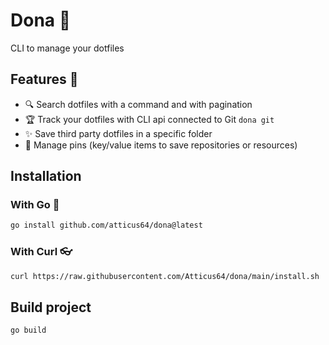 
# Dona 🍩

CLI to manage your dotfiles 

## Features 🎉

* 🔍 Search dotfiles with a command and with pagination 
* 🏆 Track your dotfiles with CLI api connected to Git `dona git` 
* ✨ Save third party dotfiles in a specific folder 
* 🔐 Manage pins (key/value items to save repositories or resources) 

## Installation

### With Go 🎩

```bash
go install github.com/atticus64/dona@latest
```

### With Curl 👓

```bash
curl https://raw.githubusercontent.com/Atticus64/dona/main/install.sh | bash
```

## Build project

```
go build
```

